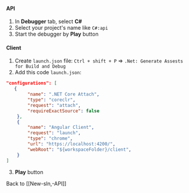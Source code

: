 #### API
1.  In **Debugger** tab, select **C#**
2. Select your project's name like `C#:api`
3. Start the debugger by **Play** button

#### Client
1.  Create `launch.json` file: `Ctrl + shift + P` => `.Net: Generate Assests for Build and Debug`
2. Add this code
	`launch.json`:
```json
"configurations": [
   {
		"name": ".NET Core Attach",
		"type": "coreclr",
		"request": "attach",
		"requireExactSource": false
	},
	{
		"name": "Angular Client",
		"request": "launch",
		"type": "chrome",
		"url": "https://localhost:4200/",
		"webRoot": "${workspaceFolder}/client",
	}
]
```
3.  **Play** button

Back to [[New-sln,-API]]
